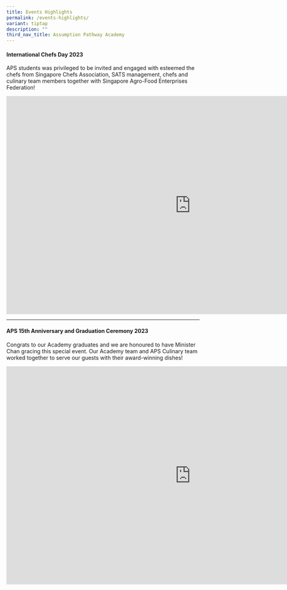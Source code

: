 ```yaml
---
title: Events Highlights
permalink: /events-highlights/
variant: tiptap
description: ""
third_nav_title: Assumption Pathway Academy
---
```

<p></p>
<h4>International Chefs Day 2023</h4>
<p>APS students was privileged to be invited and engaged with esteemed the
chefs from Singapore Chefs Association, SATS management, chefs and culinary
team members together with Singapore Agro-Food Enterprises Federation!</p>
<div class="iframe-wrapper">
<iframe height="569" width="960" allowfullscreen="true" frameborder="0" src="https://docs.google.com/presentation/d/e/2PACX-1vQNNnDRv7I4RLmWmXkMr0PXlLl5scpqZfrS0vqxLDrbV6BZGnVJUZJ_jsPlZu-EUiEsaiTdfQREoYme/embed?start=true&amp;loop=true&amp;delayms=3000"></iframe>
</div>
<hr>
<h4>APS 15th Anniversary and Graduation Ceremony 2023</h4>
<p>Congrats to our Academy graduates and we are honoured to have Minister
Chan gracing this special event. Our Academy team and APS Culinary team
worked together to serve our guests with their award-winning dishes!</p>
<div class="iframe-wrapper">
<iframe height="569" width="960" allowfullscreen="true" frameborder="0" src="https://docs.google.com/presentation/d/e/2PACX-1vRV4bO322bN_TGi06oZ7P9ZAmOBOObtJkEsIziv2UxcDNNThTPngUT5LZHU2YExReJx1-39eRiXEABB/embed?start=true&amp;loop=true&amp;delayms=3000"></iframe>
</div>
<p></p>